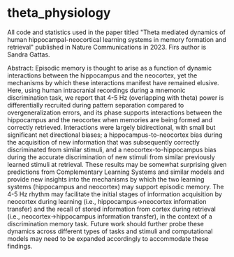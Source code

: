 # theta_physiology
All code and statistics used in the paper titled "Theta mediated dynamics of human hippocampal-neocortical learning systems in memory formation and retrieval" published in Nature Communications in 2023. Firs author is Sandra Gattas.

Abstract:
Episodic memory is thought to arise as a function of dynamic interactions between the hippocampus and the neocortex, yet the mechanisms by which these interactions manifest have remained elusive. Here, using human intracranial recordings during a mnemonic discrimination task, we report that 4-5 Hz (overlapping with theta) power is differentially recruited during pattern separation compared to overgeneralization errors, and its phase supports interactions between the hippocampus and the neocortex when memories are being formed and correctly retrieved. Interactions were largely bidirectional, with small but significant net directional biases; a hippocampus-to-neocortex bias during the acquisition of new information that was subsequently correctly discriminated from similar stimuli, and a neocortex-to-hippocampus bias during the accurate discrimination of new stimuli from similar previously learned stimuli at retrieval. These results may be somewhat surprising given predictions from Complementary Learning Systems and similar models and provide new insights into the mechanisms by which the two learning systems (hippocampus and neocortex) may support episodic memory. The 4-5 Hz rhythm may facilitate the initial stages of information acquisition by neocortex during learning (i.e., hippocampus->neocortex information transfer) and the recall of stored information from cortex during retrieval (i.e., neocortex->hippocampus information transfer), in the context of a discrimination memory task. Future work should further probe these dynamics across different types of tasks and stimuli and computational models may need to be expanded accordingly to accommodate these findings.
